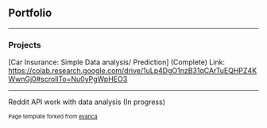 ## Portfolio

---

### Projects

[Car Insurance: Simple Data analysis/ Prediction] (Complete)
Link: https://colab.research.google.com/drive/1uLp4DgO1nzB31qCArTuEQHPZ4KWwnGj0#scrollTo=Nu0yPgWpHEO3

---
Reddit API work with data analysis (In progress) 

<p style="font-size:11px">Page template forked from <a href="https://github.com/evanca/quick-portfolio">evanca</a></p>
<!-- Remove above link if you don't want to attibute -->
